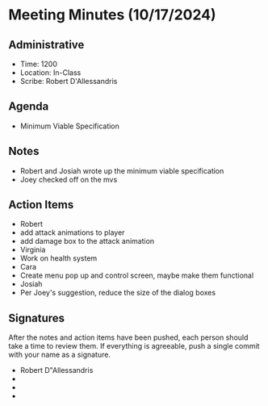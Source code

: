 # Meeting Minutes (10/17/2024)

## Administrative
* Time: 1200
* Location: In-Class
* Scribe: Robert D'Allessandris

## Agenda
* Minimum Viable Specification

## Notes
* Robert and Josiah wrote up the minimum viable specification
* Joey checked off on the mvs

## Action Items
* Robert
 * add attack animations to player
 * add damage box to the attack animation
* Virginia
 * Work on health system
* Cara
 * Create menu pop up and control screen, maybe make them functional
* Josiah
 * Per Joey's suggestion, reduce the size of the dialog boxes


## Signatures
After the notes and action items have been pushed, each person should take a time to review them. If everything is agreeable, push a single commit with your name as a signature.
* Robert D"Allessandris
*
*
*

